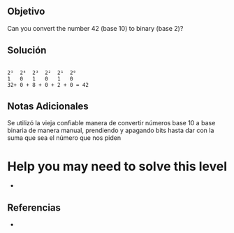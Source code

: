 ## Objetivo

Can you convert the number 42 (base 10) to binary (base 2)?

## Solución
```shell
			   
2⁵  2⁴  2³  2²  2¹  2⁰
1   0   1   0   1   0   
32+ 0 + 8 + 0 + 2 + 0 = 42
```

## Notas Adicionales
Se utilizó la vieja confiable manera de convertir números base 10 a base binaria de manera manual, prendiendo y apagando bits hasta dar con la suma que sea el número que nos piden

# Help you may need to solve this level
- 

## Referencias
- 
